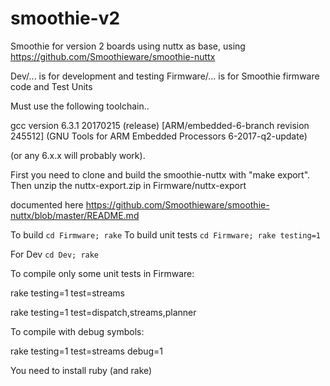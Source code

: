 # smoothie-v2
Smoothie for version 2 boards using nuttx as base, using https://github.com/Smoothieware/smoothie-nuttx

Dev/... is for development and testing
Firmware/... is for Smoothie firmware code and Test Units

Must use the following toolchain..

gcc version 6.3.1 20170215 (release) [ARM/embedded-6-branch revision 245512] (GNU Tools for ARM Embedded Processors 6-2017-q2-update) 

(or any 6.x.x will probably work).

First you need to clone and build the smoothie-nuttx with "make export".
Then unzip the nuttx-export.zip in Firmware/nuttx-export

documented here https://github.com/Smoothieware/smoothie-nuttx/blob/master/README.md

To build ```cd Firmware; rake```
To build unit tests ```cd Firmware; rake testing=1```

For Dev ```cd Dev; rake```

To compile only some unit tests in Firmware:

rake testing=1 test=streams

rake testing=1 test=dispatch,streams,planner

To compile with debug symbols:

rake testing=1 test=streams debug=1

You need to install ruby (and rake)
